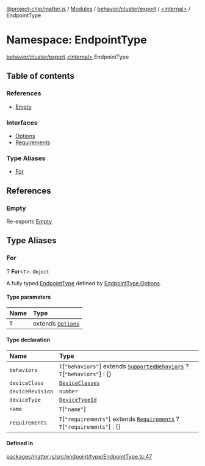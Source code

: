 [@project-chip/matter.js](../README.md) / [Modules](../modules.md) / [behavior/cluster/export](behavior_cluster_export.md) / [\<internal\>](behavior_cluster_export._internal_.md) / EndpointType

# Namespace: EndpointType

[behavior/cluster/export](behavior_cluster_export.md).[\<internal\>](behavior_cluster_export._internal_.md).EndpointType

## Table of contents

### References

- [Empty](behavior_cluster_export._internal_.EndpointType.md#empty)

### Interfaces

- [Options](../interfaces/behavior_cluster_export._internal_.EndpointType.Options.md)
- [Requirements](../interfaces/behavior_cluster_export._internal_.EndpointType.Requirements.md)

### Type Aliases

- [For](behavior_cluster_export._internal_.EndpointType.md#for)

## References

### Empty

Re-exports [Empty](../interfaces/behavior_cluster_export._internal_.Empty.md)

## Type Aliases

### For

Ƭ **For**\<`T`\>: `Object`

A fully typed [EndpointType](behavior_cluster_export._internal_.md#endpointtype) defined by [EndpointType.Options](../interfaces/behavior_cluster_export._internal_.EndpointType.Options.md).

#### Type parameters

| Name | Type |
| :------ | :------ |
| `T` | extends [`Options`](../interfaces/behavior_cluster_export._internal_.EndpointType.Options.md) |

#### Type declaration

| Name | Type |
| :------ | :------ |
| `behaviors` | `T`[``"behaviors"``] extends [`SupportedBehaviors`](behavior_cluster_export._internal_.md#supportedbehaviors) ? `T`[``"behaviors"``] : {} |
| `deviceClass` | [`DeviceClasses`](../enums/device_export.DeviceClasses.md) |
| `deviceRevision` | `number` |
| `deviceType` | [`DeviceTypeId`](datatype_export.md#devicetypeid) |
| `name` | `T`[``"name"``] |
| `requirements` | `T`[``"requirements"``] extends [`Requirements`](../interfaces/behavior_cluster_export._internal_.EndpointType.Requirements.md) ? `T`[``"requirements"``] : {} |

#### Defined in

[packages/matter.js/src/endpoint/type/EndpointType.ts:47](https://github.com/project-chip/matter.js/blob/3adaded6/packages/matter.js/src/endpoint/type/EndpointType.ts#L47)
